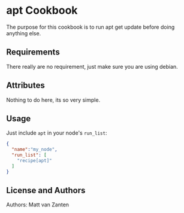 apt Cookbook
============

The purpose for this cookbook is to run apt get update before doing anything else.

Requirements
------------

There really are no requirement, just make sure you are using debian.

Attributes
----------

Nothing to do here, its so very simple.

Usage
-----

Just include `apt` in your node's `run_list`:

```json
{
  "name":"my_node",
  "run_list": [
    "recipe[apt]"
  ]
}
```

License and Authors
-------------------
Authors: Matt van Zanten
